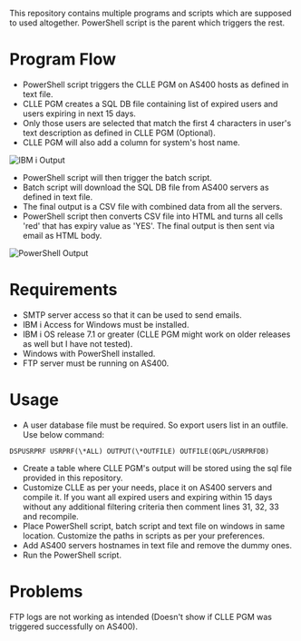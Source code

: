 This repository contains multiple programs and scripts which are supposed to used altogether. PowerShell script is the parent which triggers the rest.

# Program Flow
- PowerShell script triggers the CLLE PGM on AS400 hosts as defined in text file.
- CLLE PGM creates a SQL DB file containing list of expired users and users expiring in next 15 days.
- Only those users are selected that match the first 4 characters in user's text description as defined in CLLE PGM (Optional).
- CLLE PGM will also add a column for system's host name.

![IBM i Output](https://raw.githubusercontent.com/vivekjindal/as400-userid-expiry-report-automation/master/images/screenshot1.png)

- PowerShell script will then trigger the batch script.
- Batch script will download the SQL DB file from AS400 servers as defined in text file.
- The final output is a CSV file with combined data from all the servers.
- PowerShell script then converts CSV file into HTML and turns all cells 'red' that has expiry value as 'YES'. The final output is then sent via email as HTML body.

![PowerShell Output](https://raw.githubusercontent.com/vivekjindal/as400-userid-expiry-report-automation/master/images/screenshot2.png)

# Requirements

- SMTP server access so that it can be used to send emails.
- IBM i Access for Windows must be installed.
- IBM i OS release 7.1 or greater (CLLE PGM might work on older releases as well but I have not tested).
- Windows with PowerShell installed.
- FTP server must be running on AS400.

# Usage

- A user database file must be required. So export users list in an outfile. Use below command:

`DSPUSRPRF USRPRF(\*ALL) OUTPUT(\*OUTFILE) OUTFILE(QGPL/USRPRFDB)`

- Create a table where CLLE PGM's output will be stored using the sql file provided in this repository.
- Customize CLLE as per your needs, place it on AS400 servers and compile it. If you want all expired users and expiring within 15 days without any additional filtering criteria then comment lines 31, 32, 33 and recompile.
- Place PowerShell script, batch script and text file on windows in same location. Customize the paths in scripts as per your preferences.
- Add AS400 servers hostnames in text file and remove the dummy ones.
- Run the PowerShell script.

# Problems
FTP logs are not working as intended (Doesn't show if CLLE PGM was triggered successfully on AS400).
